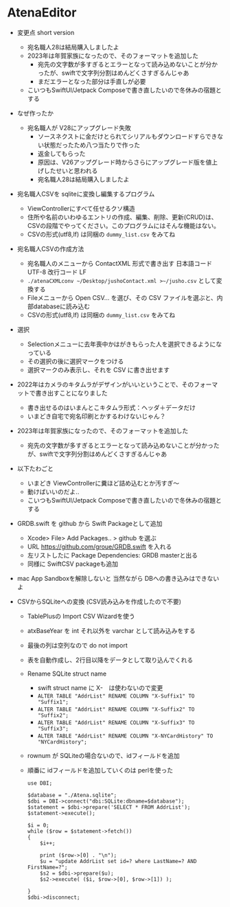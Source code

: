 # AtenaEditor

- 変更点 short version
  - 宛名職人28は結局購入しましたよ
  - 2023年は年賀家族になったので、そのフォーマットを追加した
    - 宛先の文字数が多すぎるとエラーとなって読み込めないことが分かったが、swiftで文字列分割はめんどくさすぎるんじゃあ
    - まだエラーとなった部分は手直しが必要
  - こいつもSwiftUI/Jetpack Composeで書き直したいので冬休みの宿題とする

- なぜ作ったか
  - 宛名職人が V28にアップグレード失敗
    - ソースネクストに金だけとられてシリアルもダウンロードすらできない状態だったため八つ当たりで作った
    - 返金してもらった
    - 原因は、V26アップグレード時からさらにアップグレード版を値上げしたせいと思われる
    - 宛名職人28は結局購入しましたよ
    
- 宛名職人CSVを sqliteに変換し編集するプログラム
  - ViewControllerにすべて任せるクソ構造
  - 住所や名前のいわゆるエントリの作成、編集、削除、更新(CRUD)は、CSVの段階でやってください。このプログラムにはそんな機能はない。
  - CSVの形式(utf8,lf) は同梱の `dummy_list.csv` をみてね

- 宛名職人CSVの作成方法
  - 宛名職人のメニューから ContactXML 形式で書き出す 日本語コード UTF-8 改行コード LF  
  - `./atenaCXMLconv ~/Desktop/jushoContact.xml >~/jusho.csv` として変換する
  - Fileメニューから Open CSV... を選び、その CSV ファイルを選ぶと、内部databaseに読み込む
  - CSVの形式(utf8,lf) は同梱の `dummy_list.csv` をみてね 
  
- 選択
  - Selectionメニューに去年喪中かはがきもらった人を選択できるようになっている
  - その選択の後に選択マークをつける
  - 選択マークのみ表示し、それを CSV に書き出せます
  
- 2022年はカメラのキタムラがデザインがいいということで、そのフォーマットで書き出すことになりました
  - 書き出せるのはいまんとこキタムラ形式：ヘッダ＋データだけ
  - いまどき自宅で宛名印刷とかするわけないじゃん？
- 2023年は年賀家族になったので、そのフォーマットを追加した
  - 宛先の文字数が多すぎるとエラーとなって読み込めないことが分かったが、swiftで文字列分割はめんどくさすぎるんじゃあ
- 以下たわごと
  - いまどき ViewControllerに糞ほど詰め込むとか汚すぎ〜
  - 動けばいいのだよ..
  - こいつもSwiftUI/Jetpack Composeで書き直したいので冬休みの宿題とする
  
- GRDB.swift を github から Swift Packageとして追加
  - Xcode> File> Add Packages.. > github を選ぶ
  - URL https://github.com/groue/GRDB.swift を入れる
  - 左リストしたに Package Dependencies: GRDB masterと出る
  - 同様に SwiftCSV packageも追加
- mac App Sandboxを解除しないと 当然ながら DBへの書き込みはできないよ
- CSVからSQLiteへの変換 (CSV読み込みを作成したので不要)
  - TablePlusの Import CSV Wizardを使う
  - atxBaseYear を int それ以外を varchar として読み込みをする
  - 最後の列は空列なので do not import
  - 表を自動作成し、2行目以降をデータとして取り込んでくれる
  - Rename SQLite struct name
    - swift struct name に X-　は使わないので変更
    - `ALTER TABLE "AddrList" RENAME COLUMN "X-Suffix1" TO "Suffix1";`
    - `ALTER TABLE "AddrList" RENAME COLUMN "X-Suffix2" TO "Suffix2";`
    - `ALTER TABLE "AddrList" RENAME COLUMN "X-Suffix3" TO "Suffix3";`
    - `ALTER TABLE "AddrList" RENAME COLUMN "X-NYCardHistory" TO "NYCardHistory";`

  - rownum が SQLiteの場合ないので、idフィールドを追加
  - 順番に idフィールドを追加していくのは perlを使った
    ```
    use DBI;

    $database = "./Atena.sqlite";
    $dbi = DBI->connect("dbi:SQLite:dbname=$database");
    $statement = $dbi->prepare('SELECT * FROM AddrList');
    $statement->execute();

    $i = 0;
    while ($row = $statement->fetch())
    {
        $i++;

        print ($row->[0] . "\n");
        $u = "update AddrList set id=? where LastName=? AND FirstName=?";
        $s2 = $dbi->prepare($u);
        $s2->execute( ($i, $row->[0], $row->[1]) );

    }
    $dbi->disconnect;
    ```

